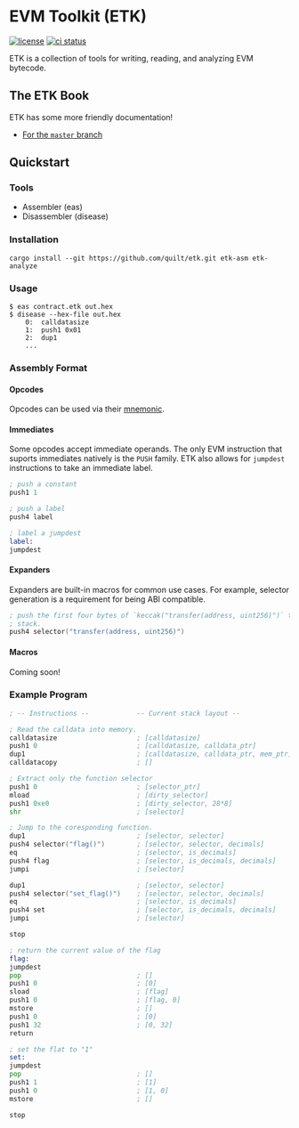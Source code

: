 # EVM Toolkit (ETK)

[![license](https://img.shields.io/badge/license-MIT%2FApache--2.0-blue)](https://github.com/quilt/etk)
[![ci status](https://github.com/lightclient/eipv/workflows/ci/badge.svg)](https://github.com/quilt/etk/actions)

ETK is a collection of tools for writing, reading, and analyzing EVM bytecode.

## The ETK Book

ETK has some more friendly documentation!

 - [For the `master` branch](https://quilt.github.io/etk/book/master/)

## Quickstart

### Tools

* Assembler (eas)
* Disassembler (disease)

### Installation

```console
cargo install --git https://github.com/quilt/etk.git etk-asm etk-analyze
```

### Usage

```console
$ eas contract.etk out.hex
$ disease --hex-file out.hex
    0:  calldatasize
    1:  push1 0x01
    2:  dup1
    ...
```

### Assembly Format

#### Opcodes

Opcodes can be used via their [mnemonic](etk-asm/src/parse/asm.pest).

#### Immediates

Some opcodes accept immediate operands. The only EVM instruction that suports
immediates natively is the `PUSH` family. ETK also allows for `jumpdest`
instructions to take an immediate label.

```asm
; push a constant
push1 1

; push a label
push4 label

; label a jumpdest
label:
jumpdest
```

#### Expanders

Expanders are built-in macros for common use cases. For example, selector
generation is a requirement for being ABI compatible.

```asm
; push the first four bytes of `keccak("transfer(address, uint256)")` to the
; stack.
push4 selector("transfer(address, uint256)")
```

#### Macros

Coming soon!

### Example Program

```asm
; -- Instructions --            -- Current stack layout --

; Read the calldata into memory.
calldatasize                    ; [calldatasize]
push1 0                         ; [calldatasize, calldata_ptr]
dup1                            ; [calldatasize, calldata_ptr, mem_ptr]
calldatacopy                    ; []

; Extract only the function selector
push1 0                         ; [selector_ptr]
mload                           ; [dirty_selector]
push1 0xe0                      ; [dirty_selector, 28*8]
shr                             ; [selector]

; Jump to the coresponding function.
dup1                            ; [selector, selector]
push4 selector("flag()")        ; [selector, selector, decimals]
eq                              ; [selector, is_decimals]
push4 flag                      ; [selector, is_decimals, decimals]
jumpi                           ; [selector]

dup1                            ; [selector, selector]
push4 selector("set_flag()")    ; [selector, selector, decimals]
eq                              ; [selector, is_decimals]
push4 set                       ; [selector, is_decimals, decimals]
jumpi                           ; [selector]

stop

; return the current value of the flag
flag:
jumpdest
pop                             ; []
push1 0                         ; [0]
sload                           ; [flag]
push1 0                         ; [flag, 0]
mstore                          ; []
push1 0                         ; [0]
push1 32                        ; [0, 32]
return

; set the flat to "1"
set:
jumpdest
pop                             ; []
push1 1                         ; [1]
push1 0                         ; [1, 0]
mstore                          ; []

stop
```
